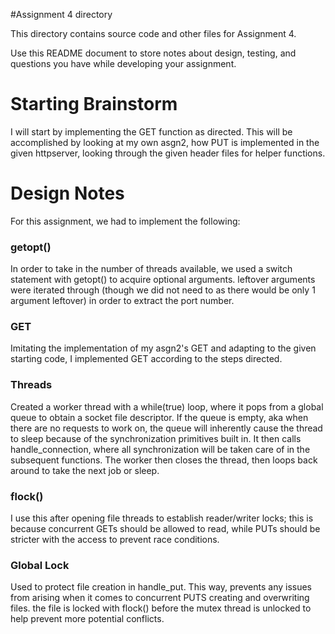 #Assignment 4 directory

This directory contains source code and other files for Assignment 4.

Use this README document to store notes about design, testing, and
questions you have while developing your assignment.

# Starting Brainstorm
I will start by implementing the GET function as directed.
This will be accomplished by looking at my own asgn2, how PUT is implemented in the given httpserver, looking through the given header files for helper functions.

# Design Notes 
For this assignment, we had to implement the following:

### getopt()
In order to take in the number of threads available, we used a switch statement with getopt() to acquire optional arguments. leftover arguments were iterated through (though we did not need to as there would be only 1 argument leftover) in order to extract the port number.

### GET 
Imitating the implementation of my asgn2's GET and adapting to the given starting code, I implemented GET according to the steps directed.

### Threads
Created a worker thread with a while(true) loop, where it pops from a global queue to obtain a socket file descriptor. If the queue is empty, aka when there are no requests to work on, the queue will inherently cause the thread to sleep because of the synchronization primitives built in. It then calls handle_connection, where all synchronization will be taken care of in the subsequent functions. The worker then closes the thread, then loops back around to take the next job or sleep.

### flock()
I use this after opening file threads to establish reader/writer locks; this is because concurrent GETs should be allowed to read, while PUTs should be stricter with the access to prevent race conditions.

### Global Lock
Used to protect file creation in handle_put. This way, prevents any issues from arising when it comes to concurrent PUTS creating and overwriting files. the file is locked with flock() before the mutex thread is unlocked to help prevent more potential conflicts.
